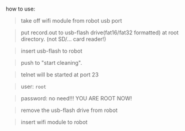 how to use:
 >take off wifi module from robot usb port
 
 >put record.out to usb-flash drive(fat16/fat32 formatted) at root directory. (not SD/... card reader!)
 
 >insert usb-flash to robot
 
 >push to "start cleaning".
 
 >telnet will be started at port 23
 
 >user: `root`
 
 >password: no need!!! YOU ARE ROOT NOW!
 
 >remove the usb-flash drive from robot
 
 >insert wifi module to robot
